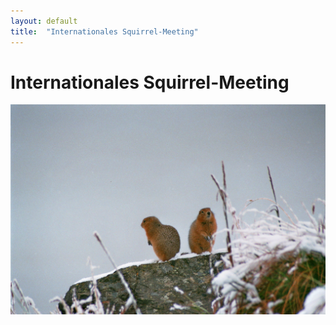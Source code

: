```yaml
---
layout: default
title:  "Internationales Squirrel-Meeting"
---
```


# Internationales Squirrel-Meeting

![Squirrels at the Meeting](/assets/images/1_035_36_1.jpg "Squirrels at the Meeting")
